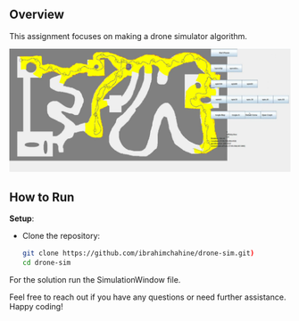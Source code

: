 ## Overview
This assignment focuses on making a drone simulator algorithm.


![example](https://github.com/ibrahimchahine/drone-sim/blob/main/screen.png)



## How to Run

 **Setup**:
   - Clone the repository:
     ```bash
     git clone https://github.com/ibrahimchahine/drone-sim.git)
     cd drone-sim
     ```

For the solution run the SimulationWindow file.

Feel free to reach out if you have any questions or need further assistance. Happy coding!





